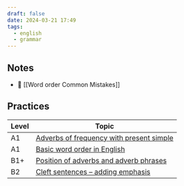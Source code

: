 ```yaml
---
draft: false
date: 2024-03-21 17:49
tags:
  - english
  - grammar
---
```


## Notes

- 🤔 [[Word order Common Mistakes]]

## Practices

| Level | Topic                                                                                                        |
| ----- | ------------------------------------------------------------------------------------------------------------ |
| A1    | [Adverbs of frequency with present simple](https://test-english.com/grammar-points/a1/adverbs-frequency/)    |
| A1    | [Basic word order in English](https://test-english.com/grammar-points/a1/basic-word-order-in-english/)       |
| B1+   | [Position of adverbs and adverb phrases](https://test-english.com/grammar-points/b1-b2/position-of-adverbs/) |
| B2    | [Cleft sentences – adding emphasis](https://test-english.com/grammar-points/b2/cleft-sentences/)             |

